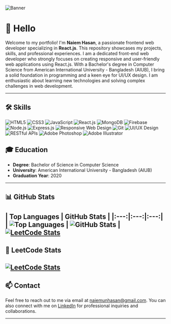 ![Banner](https://i.ibb.co/WxyyhkF/Naiem-Hasan.jpg)
# 👋 Hello

Welcome to my portfolio! I'm **Naiem Hasan**, a passionate frontend web developer specializing in **React.js**. This repository showcases my projects, skills, and professional experiences. I am a dedicated front-end web developer who strongly focuses on creating responsive and user-friendly web applications using React.js. With a Bachelor's degree in Computer Science from American International University - Bangladesh (AIUB), I bring a solid foundation in programming and a keen eye for UI/UX design. I am enthusiastic about learning new technologies and solving complex challenges in web development.


---

## 🛠️ Skills


![HTML5](https://img.shields.io/badge/-HTML5-E34F26?logo=html5&logoColor=white&style=flat-square)
![CSS3](https://img.shields.io/badge/-CSS3-1572B6?logo=css3&logoColor=white&style=flat-square)
![JavaScript](https://img.shields.io/badge/-JavaScript-F7DF1E?logo=javascript&logoColor=black&style=flat-square)
![React.js](https://img.shields.io/badge/-React.js-61DAFB?logo=react&logoColor=white&style=flat-square)
![MongoDB](https://img.shields.io/badge/-MongoDB-47A248?logo=mongodb&logoColor=white&style=flat-square)
![Firebase](https://img.shields.io/badge/-Firebase-FFCA28?logo=firebase&logoColor=black&style=flat-square)
![Node.js](https://img.shields.io/badge/-Node.js-339933?logo=node.js&logoColor=white&style=flat-square)
![Express.js](https://img.shields.io/badge/-Express.js-000000?logo=express&logoColor=white&style=flat-square)
![Responsive Web Design](https://img.shields.io/badge/-Responsive%20Web%20Design-4285F4?logo=google&logoColor=white&style=flat-square)
![Git](https://img.shields.io/badge/-Git-F05032?logo=git&logoColor=white&style=flat-square)
![UI/UX Design](https://img.shields.io/badge/-UI%2FUX%20Design-6200EA?logo=adobe&logoColor=white&style=flat-square)
![RESTful APIs](https://img.shields.io/badge/-RESTful%20APIs-FF6F00?logo=api&logoColor=white&style=flat-square)
![Adobe Photoshop](https://img.shields.io/badge/-Adobe%20Photoshop-31A8FF?logo=adobe-photoshop&logoColor=white&style=flat-square)
![Adobe Illustrator](https://img.shields.io/badge/-Adobe%20Illustrator-FF9A00?logo=adobe-illustrator&logoColor=white&style=flat-square)



## 🎓 Education

- **Degree**: Bachelor of Science in Computer Science
- **University**: American International University - Bangladesh (AIUB)
- **Graduation Year**: 2020

---

## 📊 GitHub Stats

| Top Languages | GitHub Stats |
|:---:|:---:|:---:|
| ![Top Languages](https://github-readme-stats.vercel.app/api/top-langs/?username=SanyFaysal&theme=transparent&hide_border=true&include_all_commits=true&count_private=true&layout=compact) | ![GitHub Stats](https://github-readme-streak-stats.herokuapp.com/?user=naiemjoy1&theme=radical) | [![LeetCode Stats](https://leetcard.jacoblin.cool/naiemjoy1)](https://leetcode.com/naiemjoy1)
---

## 🚀 LeetCode Stats

[![LeetCode Stats](https://leetcard.jacoblin.cool/naiemjoy1)](https://leetcode.com/naiemjoy1)
---


## 📫 Contact

Feel free to reach out to me via email at naiemunhasan@gmail.com. You can also connect with me on [LinkedIn](https://www.linkedin.com/in/naiemjoy1/) for professional inquiries and collaborations.

---

